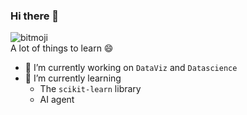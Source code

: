 ### Hi there 👋

![bitmoji](https://sdk.bitmoji.com/render/panel/ded21d24-cb38-4e67-862b-4fcb8201f661-a244cf7c-f70f-4cf8-b6ae-be93133fa068-v1.png?transparent=1&palette=1&width=246)   
A lot of things to learn 😄 

- 🔭 I’m currently working on `DataViz` and `Datascience`
- 🌱 I’m currently learning
  - The `scikit-learn` library
  - AI agent
<!--
**MaryleneH/MaryleneH** is a ✨ _special_ ✨ repository because its `README.md` (this file) appears on your GitHub profile.

Here are some ideas to get you started:


- 🌱 I’m currently learning ...
- 👯 I’m looking to collaborate on ...
- 🤔 I’m looking for help with ...
- 💬 Ask me about ...
- 📫 How to reach me: ...
- 😄 Pronouns: ...
- ⚡ Fun fact: ...
-->
